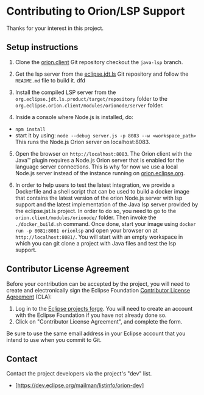 Contributing to Orion/LSP Support
=================================

Thanks for your interest in this project.

Setup instructions
------------------

1) Clone the [orion.client](https://github.com/eclipse/orion.client) Git repository checkout the `java-lsp` branch.

2) Get the lsp server from the [eclipse.jdt.ls](https://github.com/eclipse/eclipse.jdt.ls.git) Git repository and follow the `README.md` file to build it.
dfd
3) Install the compiled LSP server from the `org.eclipse.jdt.ls.product/target/repository` folder to the  `org.eclipse.orion.client/modules/orionode/server` folder.

4) Inside a console where Node.js is installed, do:
  - `npm install`
  - start it by using: `node --debug server.js -p 8083 --w <workspace_path>`
  This runs the Node.js Orion server on localhost:8083.

5) Open the browser on `http://localhost:8083`.
The Orion client with the Java™ plugin requires a Node.js Orion server that is enabled for the language server connections.
This is why for now we use a local Node.js server instead of the instance running on [orion.eclipse.org](https://orion.eclipse.org).

6) In order to help users to test the latest integration, we provide a Dockerfile and a shell script that can be used to build 
a docker image that contains the latest version of the orion Node.js server with lsp support and the latest implementation of the
Java lsp server provided by the eclipse.jst.ls project. In order to do so, you need to go to the `orion.client/modules/orionode/` folder.
Then invoke the `./docker_build.sh` command. Once done, start your image using `docker run -p 8081:8081 orionlsp` and open your browser on at
`http://localhost:8081/`. You will start with an empty workspace in which you can git clone a project with Java files and test the lsp support.

Contributor License Agreement
-----------------------------

Before your contribution can be accepted by the project, you will need to create and electronically sign the
Eclipse Foundation [Contributor License Agreement](https://www.eclipse.org/legal/CLA.php) (CLA):

1. Log in to the [Eclipse projects forge](https://projects.eclipse.org/user/login/sso). You will need to
   create an account with the Eclipse Foundation if you have not already done so.
2. Click on "Contributor License Agreement", and complete the form.

Be sure to use the same email address in your Eclipse account that you intend to use when you commit to Git.

Contact
-------

Contact the project developers via the project's "dev" list.

- [https://dev.eclipse.org/mailman/listinfo/orion-dev]